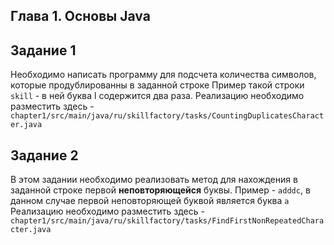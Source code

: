 ## Глава 1. Основы Java
## Задание 1
Необходимо написать программу для подсчета количества символов, которые продублированны в заданной строке
Пример такой строки `skill` - в ней буква l содержится два раза.
Реализацию необходимо разместить здесь - `chapter1/src/main/java/ru/skillfactory/tasks/CountingDuplicatesCharacter.java`
## Задание 2
В этом задании необходимо реализовать метод для нахождения в заданной строке
первой **неповторяющейся** буквы. Пример - `adddc`, в данном случае первой неповторяющей буквой
является буква `a`
Реализацию необходимо разместить здесь - `chapter1/src/main/java/ru/skillfactory/tasks/FindFirstNonRepeatedCharacter.java`